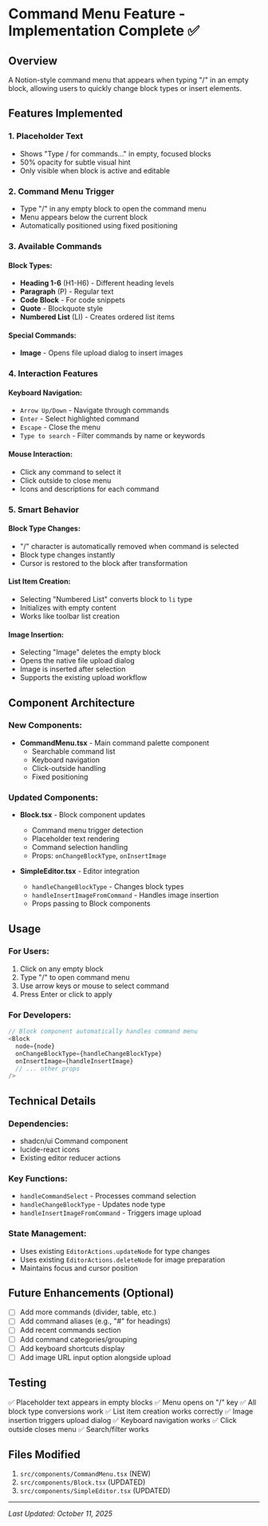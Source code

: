 # Command Menu Feature - Implementation Complete ✅

## Overview
A Notion-style command menu that appears when typing "/" in an empty block, allowing users to quickly change block types or insert elements.

## Features Implemented

### 1. **Placeholder Text**
- Shows "Type / for commands..." in empty, focused blocks
- 50% opacity for subtle visual hint
- Only visible when block is active and editable

### 2. **Command Menu Trigger**
- Type "/" in any empty block to open the command menu
- Menu appears below the current block
- Automatically positioned using fixed positioning

### 3. **Available Commands**

#### Block Types:
- **Heading 1-6** (H1-H6) - Different heading levels
- **Paragraph** (P) - Regular text
- **Code Block** - For code snippets
- **Quote** - Blockquote style
- **Numbered List** (LI) - Creates ordered list items

#### Special Commands:
- **Image** - Opens file upload dialog to insert images

### 4. **Interaction Features**

#### Keyboard Navigation:
- `Arrow Up/Down` - Navigate through commands
- `Enter` - Select highlighted command
- `Escape` - Close the menu
- `Type to search` - Filter commands by name or keywords

#### Mouse Interaction:
- Click any command to select it
- Click outside to close menu
- Icons and descriptions for each command

### 5. **Smart Behavior**

#### Block Type Changes:
- "/" character is automatically removed when command is selected
- Block type changes instantly
- Cursor is restored to the block after transformation

#### List Item Creation:
- Selecting "Numbered List" converts block to `li` type
- Initializes with empty content
- Works like toolbar list creation

#### Image Insertion:
- Selecting "Image" deletes the empty block
- Opens the native file upload dialog
- Image is inserted after selection
- Supports the existing upload workflow

## Component Architecture

### New Components:
- **CommandMenu.tsx** - Main command palette component
  - Searchable command list
  - Keyboard navigation
  - Click-outside handling
  - Fixed positioning

### Updated Components:
- **Block.tsx** - Block component updates
  - Command menu trigger detection
  - Placeholder text rendering
  - Command selection handling
  - Props: `onChangeBlockType`, `onInsertImage`

- **SimpleEditor.tsx** - Editor integration
  - `handleChangeBlockType` - Changes block types
  - `handleInsertImageFromCommand` - Handles image insertion
  - Props passing to Block components

## Usage

### For Users:
1. Click on any empty block
2. Type "/" to open command menu
3. Use arrow keys or mouse to select command
4. Press Enter or click to apply

### For Developers:
```typescript
// Block component automatically handles command menu
<Block
  node={node}
  onChangeBlockType={handleChangeBlockType}
  onInsertImage={handleInsertImage}
  // ... other props
/>
```

## Technical Details

### Dependencies:
- shadcn/ui Command component
- lucide-react icons
- Existing editor reducer actions

### Key Functions:
- `handleCommandSelect` - Processes command selection
- `handleChangeBlockType` - Updates node type
- `handleInsertImageFromCommand` - Triggers image upload

### State Management:
- Uses existing `EditorActions.updateNode` for type changes
- Uses existing `EditorActions.deleteNode` for image preparation
- Maintains focus and cursor position

## Future Enhancements (Optional)
- [ ] Add more commands (divider, table, etc.)
- [ ] Add command aliases (e.g., "#" for headings)
- [ ] Add recent commands section
- [ ] Add command categories/grouping
- [ ] Add keyboard shortcuts display
- [ ] Add image URL input option alongside upload

## Testing
✅ Placeholder text appears in empty blocks
✅ Menu opens on "/" key
✅ All block type conversions work
✅ List item creation works correctly
✅ Image insertion triggers upload dialog
✅ Keyboard navigation works
✅ Click outside closes menu
✅ Search/filter works

## Files Modified
1. `src/components/CommandMenu.tsx` (NEW)
2. `src/components/Block.tsx` (UPDATED)
3. `src/components/SimpleEditor.tsx` (UPDATED)

---
*Last Updated: October 11, 2025*

